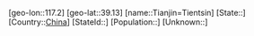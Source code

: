 ﻿---
location: [39.13,117.2]
type: City
SpocWebEntityId: 34863
isDeleted: false
confidential: public
tags:
- geo/City

---

[geo-lon::117.2]
[geo-lat::39.13]
[name::Tianjin=Tientsin]
[State::]
[Country::[China](geo/Continent/Asia/China.md)]
[StateId::]
[Population::]
[Unknown::]

